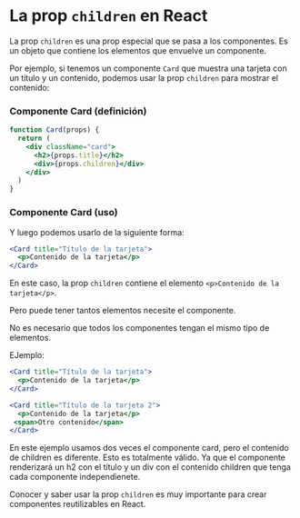# La prop `children` en React

La prop `children` es una prop especial que se pasa a los componentes. Es un objeto que contiene los elementos que envuelve un componente.

Por ejemplo, si tenemos un componente `Card` que muestra una tarjeta con un título y un contenido, podemos usar la prop `children` para mostrar el contenido:

### Componente Card (definición)

```jsx
function Card(props) {
  return (
    <div className="card">
      <h2>{props.title}</h2>
      <div>{props.children}</div>
    </div>
  )
}
```

### Componente Card (uso)

Y luego podemos usarlo de la siguiente forma:

```jsx
<Card title="Título de la tarjeta">
  <p>Contenido de la tarjeta</p>
</Card>
```

En este caso, la prop `children` contiene el elemento `<p>Contenido de la tarjeta</p>`.

Pero puede tener tantos elementos necesite el componente.

No es necesario que todos los componentes tengan el mismo tipo de elementos.

EJemplo:

```jsx
<Card title="Título de la tarjeta">
  <p>Contenido de la tarjeta</p>
</Card>

<Card title="Título de la tarjeta 2">
  <p>Contenido de la tarjeta</p>
 <span>Otro contenido</span>
</Card>
```

En este ejemplo usamos dos veces el componente card, pero el contenido de children es diferente. Esto es totalmente válido. Ya que el componente renderizará un h2 con el título y un div con el contenido children que tenga cada componente independienete.

Conocer y saber usar la prop `children` es muy importante para crear componentes reutilizables en React.

